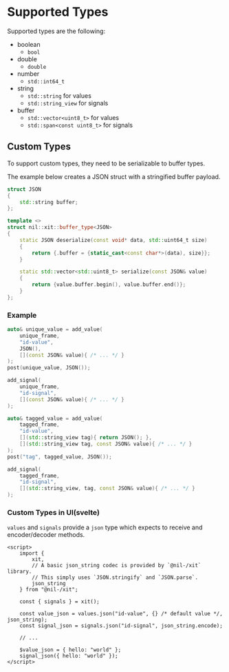 # Supported Types

Supported types are the following:

- boolean
    - `bool`
- double
    - `double`
- number
    - `std::int64_t`
- string
    - `std::string` for values
    - `std::string_view` for signals
- buffer
    - `std::vector<uint8_t>` for values
    - `std::span<const uint8_t>` for signals

## Custom Types

To support custom types, they need to be serializable to buffer types.

The example below creates a JSON struct with a stringified buffer payload.

```cpp
struct JSON
{
    std::string buffer;
};

template <>
struct nil::xit::buffer_type<JSON>
{
    static JSON deserialize(const void* data, std::uint64_t size)
    {
        return {.buffer = {static_cast<const char*>(data), size}};
    }

    static std::vector<std::uint8_t> serialize(const JSON& value)
    {
        return {value.buffer.begin(), value.buffer.end()};
    }
};
```

### Example

```cpp
auto& unique_value = add_value(
    unique_frame,
    "id-value",
    JSON(),
    [](const JSON& value){ /* ... */ }
);
post(unique_value, JSON());

add_signal(
    unique_frame,
    "id-signal",
    [](const JSON& value){ /* ... */ }
);

auto& tagged_value = add_value(
    tagged_frame,
    "id-value",
    [](std::string_view tag){ return JSON(); },
    [](std::string_view tag, const JSON& value){ /* ... */ }
);
post("tag", tagged_value, JSON());

add_signal(
    tagged_frame,
    "id-signal",
    [](std::string_view, tag, const JSON& value){ /* ... */ }
);
```

### Custom Types in UI(svelte)

`values` and `signals` provide a `json` type which expects to receive and encoder/decoder methods.

```svelte
<script>
    import {
        xit,
        // A basic json_string codec is provided by `@nil-/xit` library.
        // This simply uses `JSON.stringify` and `JSON.parse`.
        json_string
    } from "@nil-/xit";

    const { signals } = xit();

    const value_json = values.json("id-value", {} /* default value */, json_string);
    const signal_json = signals.json("id-signal", json_string.encode);

    // ...

    $value_json = { hello: "world" };
    signal_json({ hello: "world" });
</script>
```